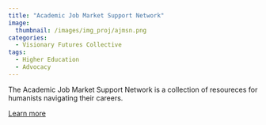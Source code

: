 ```yaml
---
title: "Academic Job Market Support Network"
image: 
  thumbnail: /images/img_proj/ajmsn.png
categories:
  - Visionary Futures Collective
tags:
  - Higher Education
  - Advocacy
---
```


The Academic Job Market Support Network is a collection of resoureces for humanists navigating their careers.

[Learn more](https://hcommons.org/groups/academic-job-market-support-network/)